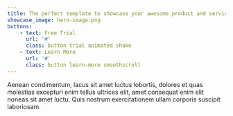 ```yaml
---
title: The perfect template to showcase your awesome product and service.
showcase_image: hero-image.png
buttons:
    - text: Free Trial
      url: '#'
      class: button trial animated shake
    - text: Learn More
      url: '#'
      class: button learn-more smoothscroll
---
```


Aenean condimentum, lacus sit amet luctus lobortis, dolores et quas molestias excepturi enim tellus ultrices elit, amet consequat enim elit noneas sit amet luctu. Quis nostrum exercitationem ullam corporis suscipit laboriosam.